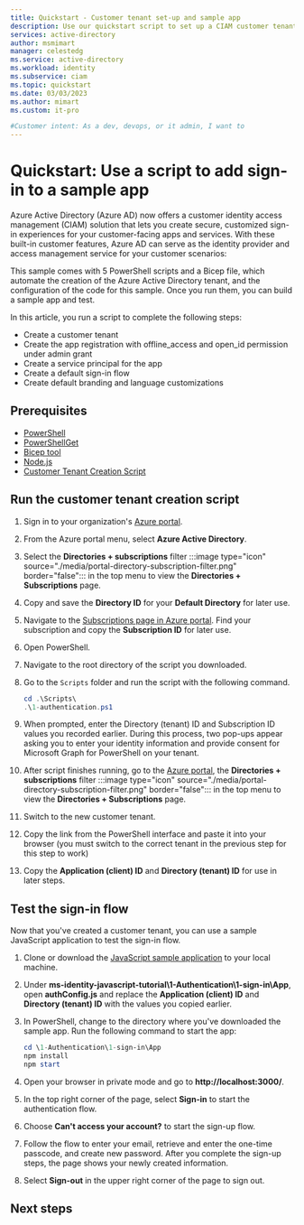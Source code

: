 ```yaml
---
title: Quickstart - Customer tenant set-up and sample app
description: Use our quickstart script to set up a CIAM customer tenant, register a sample app, and test a default sign-up user flow.
services: active-directory
author: msmimart
manager: celestedg
ms.service: active-directory
ms.workload: identity
ms.subservice: ciam
ms.topic: quickstart
ms.date: 03/03/2023
ms.author: mimart
ms.custom: it-pro

#Customer intent: As a dev, devops, or it admin, I want to
---
```


# Quickstart: Use a script to add sign-in to a sample app

Azure Active Directory (Azure AD) now offers a customer identity access management (CIAM) solution that lets you create secure, customized sign-in experiences for your customer-facing apps and services. With these built-in customer features, Azure AD can serve as the identity provider and access management service for your customer scenarios:

This sample comes with 5 PowerShell scripts and a Bicep file, which automate the creation of the Azure Active Directory tenant, and the configuration of the code for this sample. Once you run them, you can build a sample app and test.

In this article, you run a script to complete the following steps:

- Create a customer tenant
- Create the app registration with offline_access and open_id permission under admin grant
- Create a service principal for the app
- Create a default sign-in flow
- Create default branding and language customizations
## Prerequisites

- [PowerShell](https://learn.microsoft.com/en-us/powershell/scripting/install/installing-powershell?view=powershell-7.2)
- [PowerShellGet](https://learn.microsoft.com/en-us/powershell/scripting/gallery/installing-psget?view=powershell-7.2)
- [Bicep tool](https://learn.microsoft.com/en-us/azure/azure-resource-manager/bicep/install)
- [Node.js](https://nodejs.org/en/)
- [Customer Tenant Creation Script](https://aka.ms/ciam-create-tenant-script)

## Run the customer tenant creation script

1. Sign in to your organization's [Azure portal](https://portal.azure.com).

1. From the Azure portal menu, select **Azure Active Directory**.

1. Select the **Directories + subscriptions** filter :::image type="icon" source="./media/portal-directory-subscription-filter.png" border="false"::: in the top menu to view the **Directories + Subscriptions** page.

1. Copy and save the **Directory ID** for your **Default Directory** for later use.

1. Navigate to the [Subscriptions page in Azure portal](https://portal.azure.com/#blade/Microsoft_Azure_Billing/SubscriptionsBlade). Find your subscription and copy the **Subscription ID** for later use.

1. Open PowerShell.

1. Navigate to the root directory of the script you downloaded.

1. Go to the `Scripts` folder and run the script with the following command.

   ```PowerShell
   cd .\Scripts\
   .\1-authentication.ps1

1. When prompted, enter the Directory (tenant) ID and Subscription ID values you recorded earlier. During this process, two pop-ups appear asking you to enter your identity information and provide consent for Microsoft Graph for PowerShell on your tenant.

1. After script finishes running, go to the [Azure portal](https://portal.azure.com), the **Directories + subscriptions** filter :::image type="icon" source="./media/portal-directory-subscription-filter.png" border="false"::: in the top menu to view the **Directories + Subscriptions** page.

1. Switch to the new customer tenant.

1. Copy the link from the PowerShell interface and paste it into your browser (you must switch to the correct tenant in the previous step for this step to work)

1. Copy the **Application (client) ID** and **Directory (tenant) ID** for use in later steps.

## Test the sign-in flow

Now that you've created a customer tenant, you can use a sample JavaScript application to test the sign-in flow.

1. Clone or download the [JavaScript sample application](https://github.com/Azure-Samples/ms-identity-javascript-tutorial/) to your local machine.

1. Under **ms-identity-javascript-tutorial\1-Authentication\1-sign-in\App**, open **authConfig.js** and replace the **Application (client) ID** and **Directory (tenant) ID** with the values you copied earlier.

1. In PowerShell, change to the directory where you've downloaded the sample app. Run the following command to start the app:

   ```PowerShell
   cd \1-Authentication\1-sign-in\App
   npm install
   npm start
   ```

1. Open your browser in private mode and go to **http://localhost:3000/**.

1. In the top right corner of the page, select **Sign-in** to start the authentication flow.

1. Choose **Can't access your account?** to start the sign-up flow.

1. Follow the flow to enter your email, retrieve and enter the one-time passcode, and create new password. After you complete the sign-up steps, the page shows your newly created information.

1. Select **Sign-out** in the upper right corner of the page to sign out.

## Next steps
